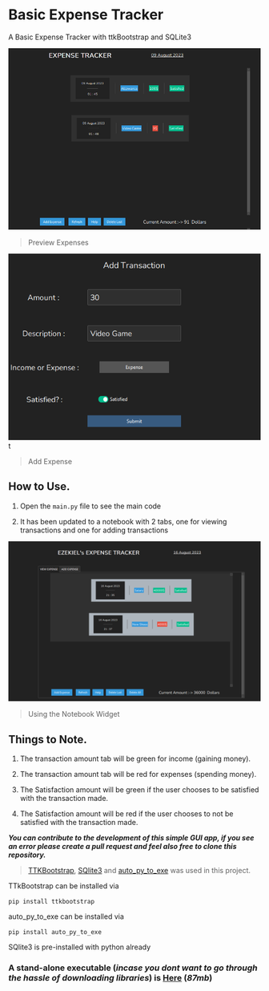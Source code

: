 # Basic Expense Tracker
 A Basic Expense Tracker with ttkBootstrap and SQLite3

![main.py](/img/main.png)
> Preview Expenses

![ui_request.py](/img/add_expense.png)t
> Add Expense

## How to Use.
 1. Open the ```main.py``` file to see the main code

 1. It has been updated to a notebook with 2 tabs, one for viewing transactions and one for adding transactions

 ![main.py](/img/notebook.png)

 > Using the Notebook Widget
 

## Things to Note.
 1. The transaction amount tab will be green for income (gaining money).

 1. The transaction amount tab will be red for expenses (spending money).

 1. The Satisfaction amount will be green if the user chooses to be satisfied with the transaction  made.

 1. The Satisfaction amount will be red if the user chooses to not be satisfied with the transaction  made.


***You can contribute to the development of this simple GUI app, if you see an error please create a pull request and feel also free to clone this repository.***

> [TTKBootstrap](www.ttkbootstrap.com), [SQlite3](www.sqlite3.com) and [auto_py_to_exe](www.pypi.com) was used in this project.

TTkBootstrap can be installed via  
``` 
pip install ttkbootstrap
```

auto_py_to_exe can be installed via
```
pip install auto_py_to_exe
```
SQlite3 is pre-installed with python already

### **A stand-alone executable (***incase you dont want to go through the hassle of downloading libraries***) is [Here](www.googledrive.com) (*87mb*)**


